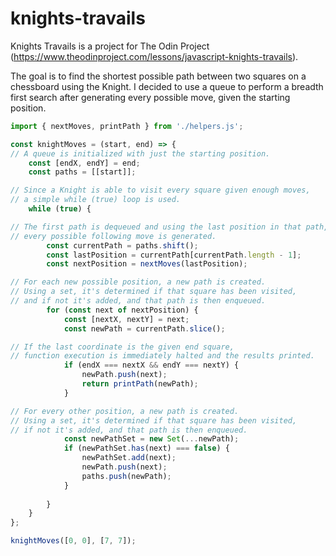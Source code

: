 # knights-travails
Knights Travails is a project for The Odin Project (https://www.theodinproject.com/lessons/javascript-knights-travails).

The goal is to find the shortest possible path between two squares on a chessboard using the Knight. I decided to use a queue to perform a breadth first search after generating every possible move, given the starting position.

```javascript
import { nextMoves, printPath } from './helpers.js';

const knightMoves = (start, end) => {
// A queue is initialized with just the starting position.
	const [endX, endY] = end;
	const paths = [[start]];

// Since a Knight is able to visit every square given enough moves,
// a simple while (true) loop is used.
	while (true) {

// The first path is dequeued and using the last position in that path,
// every possible following move is generated.
		const currentPath = paths.shift();
		const lastPosition = currentPath[currentPath.length - 1];
		const nextPosition = nextMoves(lastPosition);

// For each new possible position, a new path is created.
// Using a set, it's determined if that square has been visited,
// and if not it's added, and that path is then enqueued.
		for (const next of nextPosition) {
			const [nextX, nextY] = next;
			const newPath = currentPath.slice();

// If the last coordinate is the given end square,
// function execution is immediately halted and the results printed.
			if (endX === nextX && endY === nextY) {
				newPath.push(next);
				return printPath(newPath);
			}

// For every other position, a new path is created.
// Using a set, it's determined if that square has been visited,
// if not it's added, and that path is then enqueued.
			const newPathSet = new Set(...newPath);
			if (newPathSet.has(next) === false) {
				newPathSet.add(next);
				newPath.push(next);
				paths.push(newPath);
			}
			
		}
	}
};

knightMoves([0, 0], [7, 7]);
```
